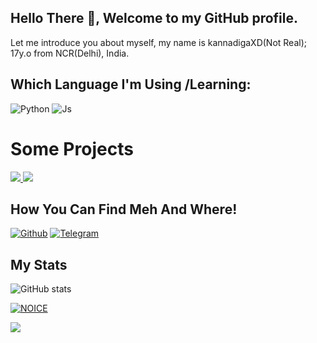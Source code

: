 ## Hello There :wave:, Welcome to my GitHub profile.

Let me introduce you about myself, my name is kannadigaXD(Not Real); 17y.o from NCR(Delhi), India.



## Which Language I'm Using /Learning:

![Python](https://img.shields.io/badge/Python-3776AB?style=for-the-badge&logo=python&logoColor=white)
![Js](https://img.shields.io/badge/JavaScript-323330?style=for-the-badge&logo=javascript&logoColor=F7DF1E)

# Some Projects


<a href="https://github.com/kannadigaXD/SpamBot">
  <img src="https://github-readme-stats.vercel.app/api/pin/?username=kannadigaXD&repo=SpamBot&cache_seconds=86400&theme=gotham">
</a>

<a href="https://github.com/kannadigaXD/banall">
  <img src="https://github-readme-stats.vercel.app/api/pin/?username=kannadigaXD&repo=banall&cache_seconds=86400&theme=gotham">
</a>





## How You Can Find Meh And Where!

[![Github](https://img.shields.io/badge/-Github-181717?style=for-the-badge&logo=Github&logoColor=white)](https://github.com/kannadigaXD)
[![Telegram](https://img.shields.io/badge/Telegram-2CA5E0?style=for-the-badge&logo=telegram&logoColor=white)](https://telegram.me/ABOUTAGORA)

## My Stats
![ GitHub stats](https://github-readme-stats.vercel.app/api?username=kannadigaXD&show_icons=true&theme=radical)

[![NOICE](https://github-readme-stats.vercel.app/api/top-langs/?username=kannadigaXD&layout=compact&theme=midnight-purple&hide=Css)](https://github.com/kannadigaXD)

![](https://visitor-badge.laobi.icu/badge?page_id=kannadigaXD)
